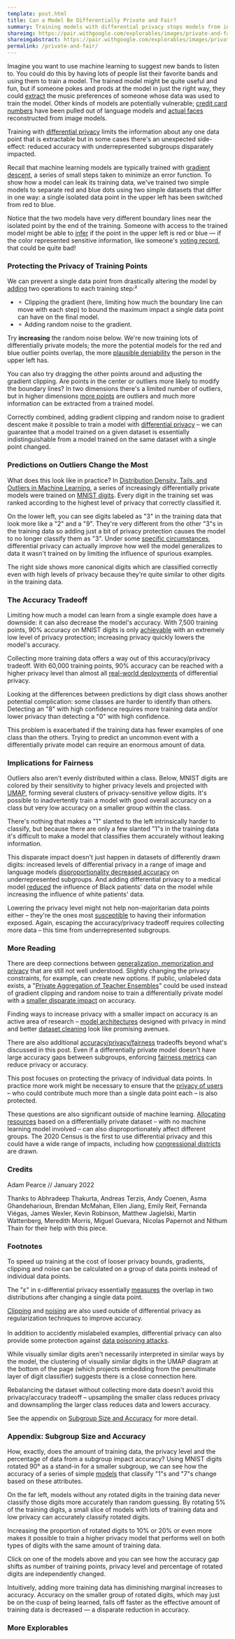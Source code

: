 ```yaml
---
template: post.html
title: Can a Model Be Differentially Private and Fair?
summary: Training models with differential privacy stops models from inadvertently leaking sensitive data, but there's an unexpected side-effect: reduced accuracy on underrepresented subgroups.
shareimg: https://pair.withgoogle.com/explorables/images/private-and-fair.png
shareimgabstract: https://pair.withgoogle.com/explorables/images/private-and-fair-abstract.png
permalink: /private-and-fair/
---
```


Imagine you want to use machine learning to suggest new bands to listen to. You could do this by having lots of people list their favorite bands and using them to train a model. The trained model might be quite useful and fun, but if someone pokes and prods at the model in just the right way, they could [extract](https://www.wired.com/2007/12/why-anonymous-data-sometimes-isnt/) the music preferences of someone whose data was used to train the model. Other kinds of models are potentially vulnerable; [credit card numbers](https://bair.berkeley.edu/blog/2019/08/13/memorization/) have been pulled out of language models and [actual faces](https://rist.tech.cornell.edu/papers/mi-ccs.pdf) reconstructed from image models.

Training with [differential privacy](https://desfontain.es/privacy/differential-privacy-awesomeness.html) limits the information about any one data point that is extractable but in some cases there's an unexpected side-effect: reduced accuracy with underrepresented subgroups disparately impacted.  

<div class='info-box'></div>

Recall that machine learning models are typically trained with [gradient descent](https://playground.tensorflow.org/), a series of small steps taken to minimize an error function. To show how a model can leak its training data, we've trained two simple models to separate red and blue dots using two simple datasets that differ in one way: a single isolated data point in the upper left has been switched from red to blue.  

<div class='epoch-graph'></div>

Notice that the two models have very different boundary lines near the isolated point by the end of the training. Someone with access to the trained model might be able to [infer](https://pair.withgoogle.com/explorables/data-leak/) if the point in the upper left is red or blue — if the color represented sensitive information, like someone's [voting record](https://gothamist.com/news/researchers-know-how-dante-de-blasio-hundreds-other-new-yorkers-voted), that could be quite bad! 

### Protecting the Privacy of Training Points 

We can prevent a single data point from drastically altering the model by [adding](http://www.cleverhans.io/privacy/2019/03/26/machine-learning-with-differential-privacy-in-tensorflow.html) two operations to each training step:<a class='footstart'>²</a>
- ⚬ Clipping the gradient (here, limiting how much the boundary line can move with each step) to bound the maximum impact a single data point can have on the final model.
- ⚬ Adding random noise to the gradient.

Try **increasing** the random noise below. We're now training lots of differentially private models; the more the potential models for the red and blue outlier points overlap, the more [plausible deniability](https://pair.withgoogle.com/explorables/anonymization/) the person in the upper left has.<a class='footstart'></a>  

<div class='decision-boundry'></div>  

You can also try dragging the other points around and adjusting the gradient clipping. Are points in the center or outliers more likely to modify the boundary lines? In two dimensions there's a limited number of outliers, but in higher dimensions [more points](https://observablehq.com/@tophtucker/theres-plenty-of-room-in-the-corners) are outliers and much more information can be extracted from a trained model.

Correctly combined, adding gradient clipping and random noise to gradient descent make it possible to train a model with [differential privacy](https://desfontain.es/privacy/differential-privacy-awesomeness.html) – we can guarantee that a model trained on a given dataset is essentially indistinguishable from a model trained on the same dataset with a single point changed.    
### Predictions on Outliers Change the Most   

What does this look like in practice? In [Distribution Density, Tails, and Outliers in Machine Learning](https://arxiv.org/abs/1910.13427), a series of increasingly differentially private models were trained on [MNIST digits](https://en.wikipedia.org/wiki/MNIST_database). Every digit in the training set was ranked according to the highest level of privacy that correctly classified it. 

<div class='top-bot-digits'></div>
 
On the lower left, you can see digits labeled as "3" in the training data that look more like a "2" and a "9". They're very different from the other "3"s in the training data so adding just a bit of privacy protection causes the model to no longer classify them as "3". Under some [specific circumstances](https://arxiv.org/abs/1411.2664), differential privacy can actually improve how well the model generalizes to data it wasn't trained on by limiting the influence of spurious examples.<a class='footstart'></a>

The right side shows more canonical digits which are classified correctly even with high levels of privacy because they're quite similar to other digits in the training data.<a class='footstart'></a>
### The Accuracy Tradeoff 
Limiting how much a model can learn from a single example does have a downside: it can also decrease the model's accuracy. With <tp class='tp75'>7,500 training points</tp>, 90% accuracy on MNIST digits is only [achievable](https://colab.research.google.com/github/PAIR-code/ai-explorables/blob/master/server-side/private-and-fair/MNIST_DP_Model_Grid.ipynb) with an extremely low level of privacy protection; increasing privacy quickly lowers the model's accuracy. 

Collecting more training data offers a way out of this accuracy/privacy tradeoff. With <tp class='tp60'>60,000 training points,</tp> 90% accuracy can be reached with a higher privacy level than almost all [real-world deployments](https://desfontain.es/privacy/real-world-differential-privacy.html) of differential privacy. 

<div class='accuracy-v-privacy-dataset_size'></div>

Looking at the differences between predictions by digit class shows another potential complication: some classes are harder to identify than others. Detecting an "8" with high confidence requires more training data and/or lower privacy than detecting a "0" with high confidence. 

<div class='accuracy-v-privacy-class'></div>

This problem is exacerbated if the training data has fewer examples of one class than the others. Trying to predict an uncommon event with a differentially private model can require an enormous amount of data.<a class='footstart'></a>

### Implications for Fairness

Outliers also aren't evenly distributed within a class. Below, MNIST digits are colored by their sensitivity to higher privacy levels and projected with [UMAP](https://pair-code.github.io/understanding-umap/), forming several clusters of privacy-sensitive yellow digits. It's possible to inadvertently train a model with good overall accuracy on a class but very low accuracy on a smaller group within the class. 

<div class='umap-digit'></div>

There's nothing that makes a "1" slanted to the left intrinsically harder to classify, but because there are only a few slanted "1"s in the training data it's difficult to make a model that classifies them accurately without leaking information. 

This disparate impact doesn't just happen in datasets of differently drawn digits: increased levels of differential privacy in a range of image and language models [disproportionality decreased accuracy](https://arxiv.org/pdf/1905.12101.pdf) on underrepresented subgroups. And adding differential privacy to a medical model [reduced](https://arxiv.org/pdf/2010.06667v1.pdf) the influence of Black patients' data on the model while increasing the influence of white patients' data. 

Lowering the privacy level might not help non-majoritarian data points either – they're the ones most [susceptible](https://arxiv.org/abs/1906.00389) to having their information exposed. Again, escaping the accuracy/privacy tradeoff requires collecting more data – this time from underrepresented subgroups.<a class='footstart'></a>   
### More Reading

There are deep connections between [generalization, memorization and privacy](https://arxiv.org/abs/1906.05271) that are still not well understood. Slightly changing the privacy constraints, for example, can create new options. If public, unlabeled data exists, a "[Private Aggregation of Teacher Ensembles](http://www.cleverhans.io/privacy/2018/04/29/privacy-and-machine-learning.html)" could be used instead of gradient clipping and random noise to train a differentially private model with a [smaller disparate impact](https://arxiv.org/pdf/2106.12576.pdf) on accuracy. 

Finding ways to increase privacy with a smaller impact on accuracy is an active area of research – [model architectures](https://arxiv.org/abs/2007.14191) designed with privacy in mind and better [dataset cleaning](https://arxiv.org/pdf/2107.06499.pdf) look like promising avenues.  

There are also additional [accuracy/privacy/fairness](http://proceedings.mlr.press/v97/jagielski19a/jagielski19a.pdf) tradeoffs beyond what's discussed in this post. Even if a differentially private model doesn't have large accuracy gaps between subgroups, enforcing [fairness metrics](https://pair.withgoogle.com/explorables/measuring-fairness/) can reduce privacy or accuracy.

This post focuses on protecting the privacy of individual data points. In practice more work might be necessary to ensure that the [privacy of users](https://queue.acm.org/detail.cfm?id=3501293#:~:text=Computing%20and%20Verifying%20Anonymous%20Aggregates) – who could contribute much more than a single data point each – is also protected.    

These questions are also significant outside of machine learning. [Allocating resources](https://arxiv.org/abs/2105.07513) based on a differentially private dataset – with no machine learning model involved – can also disproportionately affect different groups. The 2020 Census is the first to use differential privacy and this could have a wide range of impacts, including how [congressional districts](https://statmodeling.stat.columbia.edu/2021/10/20/how-does-post-processed-differentially-private-census-data-affect-redistricting-how-concerned-should-we-be-about-gerrymandering-with-the-new-das/) are drawn. 

### Credits 

Adam Pearce // January 2022

Thanks to Abhradeep Thakurta, Andreas Terzis, Andy Coenen, Asma Ghandeharioun, Brendan McMahan, Ellen Jiang, Emily Reif, Fernanda Viégas, James Wexler, Kevin Robinson, Matthew Jagielski, Martin Wattenberg, Meredith Morris, Miguel Guevara, Nicolas Papernot and Nithum Thain for their help with this piece.

### Footnotes

<a class='footend'></a> To speed up training at the cost of looser privacy bounds, gradients, clipping and noise can be calculated on a group of data points instead of individual data points.   

<a class='footend'></a> The "ε" in ε-differential privacy essentially [measures](https://desfontain.es/privacy/differential-privacy-in-more-detail.html) the overlap in two distributions after changing a single data point. 

<a class='footend'></a> [Clipping](https://openreview.net/forum?id=BJgnXpVYwS) and [noising](https://arxiv.org/pdf/1511.06807.pdf) are also used outside of differential privacy as regularization techniques to improve accuracy. <br><br> In addition to accidently mislabeled examples, differential privacy can also provide some protection against [data poisoning attacks](https://dp-ml.github.io/2021-workshop-ICLR/files/23.pdf).  

<a class='footend'></a> While visually similar digits aren't necessarily interpreted in similar ways by the model, the clustering of visually similar digits in the UMAP diagram at the bottom of the page (which projects embedding from the penultimate layer of digit classifier) suggests there is a close connection here.   

<a class='footend'></a> Rebalancing the dataset without collecting more data doesn't avoid this privacy/accuracy tradeoff – upsampling the smaller class reduces privacy and downsampling the larger class reduces data and lowers accuracy.  

<a class='footend'></a> See the appendix on [Subgroup Size and Accuracy](#appendix-subgroup-size-and-accuracy) for more detail.   

### Appendix: Subgroup Size and Accuracy

How, exactly, does the amount of training data, the privacy level and the percentage of data from a subgroup impact accuracy? Using MNIST digits rotated 90° as a stand-in for a smaller subgroup, we can see how the accuracy of a series of simple [models](https://colab.research.google.com/github/PAIR-code/ai-explorables/blob/master/server-side/private-and-fair/MNIST_Generate_UMAP.ipynb) that classify "1"s and "7"s change based on these attributes. 

On the far left, models without any rotated digits in the training data never classify those digits more accurately than random guessing. By rotating 5% of the training digits, a small slice of models with lots of training data and low privacy can accurately classify rotated digits. 

<div class='rotated-accuracy-heatmap'></div>

Increasing the proportion of rotated digits to 10% or 20% or even more makes it possible to train a higher privacy model that performs well on both types of digits with the same amount of training data.  

Click on one of the models above and you can see how the accuracy gap shifts as number of training points, privacy level and percentage of rotated digits are independently changed.

<div class='rotated-accuracy'></div>

Intuitively, adding more training data has diminishing marginal increases to accuracy. Accuracy on the smaller group of rotated digits, which may just be on the cusp of being learned, falls off faster as the effective amount of training data is decreased — a disparate reduction in accuracy.


### More Explorables


<p id='recirc'></p>
<link rel="stylesheet" href="style.css">

<script type='module'>
  import npyjs from '../third_party/npyjs.js' 
  window.npyjs = npyjs
</script>
<script src='../third_party/d3_.js'></script>
<script src='../third_party/d3-scale-chromatic.v1.min.js'></script>
<script src='../third_party/alea.js'></script>


<script type='module' src='util.js'></script>

<script type='module' src='2d-privacy.js'></script>

<script type='module' src='top-bot-digits.js'></script>
<script type='module' src='accuracy-v-privacy-class.js'></script>
<script type='module' src='accuracy-v-privacy-dataset_size.js'></script>
<script type='module' src='umap-digit.js'></script>

<script type='module' src='rotated-accuracy.js'></script>


<script type='module' src='footnote.js'></script>
<script src='../third_party/recirc.js'></script>